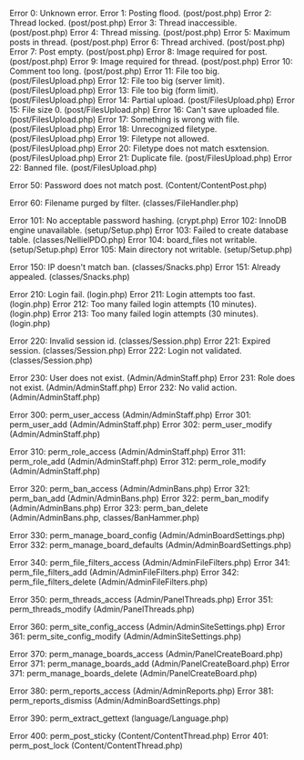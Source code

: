 Error 0: Unknown error.
Error 1: Posting flood. (post/post.php)
Error 2: Thread locked. (post/post.php)
Error 3: Thread inaccessible. (post/post.php)
Error 4: Thread missing. (post/post.php)
Error 5: Maximum posts in thread. (post/post.php)
Error 6: Thread archived. (post/post.php)
Error 7: Post empty. (post/post.php)
Error 8: Image required for post. (post/post.php)
Error 9: Image required for thread. (post/post.php)
Error 10: Comment too long. (post/post.php)
Error 11: File too big. (post/FilesUpload.php)
Error 12: File too big (server limit). (post/FilesUpload.php)
Error 13: File too big (form limit). (post/FilesUpload.php)
Error 14: Partial upload. (post/FilesUpload.php)
Error 15: File size 0. (post/FilesUpload.php)
Error 16: Can't save uploaded file. (post/FilesUpload.php)
Error 17: Something is wrong with file. (post/FilesUpload.php)
Error 18: Unrecognized filetype. (post/FilesUpload.php)
Error 19: Filetype not allowed. (post/FilesUpload.php)
Error 20: Filetype does not match esxtension. (post/FilesUpload.php)
Error 21: Duplicate file. (post/FilesUpload.php)
Error 22: Banned file. (post/FilesUpload.php)

Error 50: Password does not match post. (Content/ContentPost.php)

Error 60: Filename purged by filter. (classes/FileHandler.php)

Error 101: No acceptable password hashing. (crypt.php)
Error 102: InnoDB engine unavailable. (setup/Setup.php)
Error 103: Failed to create database table. (classes/NellielPDO.php)
Error 104: board_files not writable. (setup/Setup.php)
Error 105: Main directory not writable. (setup/Setup.php)

Error 150: IP doesn't match ban. (classes/Snacks.php)
Error 151: Already appealed. (classes/Snacks.php)

Error 210: Login fail. (login.php)
Error 211: Login attempts too fast. (login.php)
Error 212: Too many failed login attempts (10 minutes). (login.php)
Error 213: Too many failed login attempts (30 minutes). (login.php)

Error 220: Invalid session id. (classes/Session.php)
Error 221: Expired session. (classes/Session.php)
Error 222: Login not validated. (classes/Session.php)

Error 230: User does not exist. (Admin/AdminStaff.php)
Error 231: Role does not exist. (Admin/AdminStaff.php)
Error 232: No valid action. (Admin/AdminStaff.php)

Error 300: perm_user_access (Admin/AdminStaff.php)
Error 301: perm_user_add (Admin/AdminStaff.php)
Error 302: perm_user_modify (Admin/AdminStaff.php)

Error 310: perm_role_access (Admin/AdminStaff.php)
Error 311: perm_role_add (Admin/AdminStaff.php)
Error 312: perm_role_modify (Admin/AdminStaff.php)

Error 320: perm_ban_access (Admin/AdminBans.php)
Error 321: perm_ban_add (Admin/AdminBans.php)
Error 322: perm_ban_modify (Admin/AdminBans.php)
Error 323: perm_ban_delete (Admin/AdminBans.php, classes/BanHammer.php)

Error 330: perm_manage_board_config (Admin/AdminBoardSettings.php)
Error 332: perm_manage_board_defaults (Admin/AdminBoardSettings.php)

Error 340: perm_file_filters_access (Admin/AdminFileFilters.php)
Error 341: perm_file_filters_add (Admin/AdminFileFilters.php)
Error 342: perm_file_filters_delete (Admin/AdminFileFilters.php)

Error 350: perm_threads_access (Admin/PanelThreads.php)
Error 351: perm_threads_modify (Admin/PanelThreads.php)

Error 360: perm_site_config_access (Admin/AdminSiteSettings.php)
Error 361: perm_site_config_modify (Admin/AdminSiteSettings.php)

Error 370: perm_manage_boards_access (Admin/PanelCreateBoard.php)
Error 371: perm_manage_boards_add (Admin/PanelCreateBoard.php)
Error 371: perm_manage_boards_delete (Admin/PanelCreateBoard.php)

Error 380: perm_reports_access (Admin/AdminReports.php)
Error 381: perm_reports_dismiss (Admin/AdminBoardSettings.php)

Error 390: perm_extract_gettext (language/Language.php)

Error 400: perm_post_sticky (Content/ContentThread.php)
Error 401: perm_post_lock (Content/ContentThread.php)

